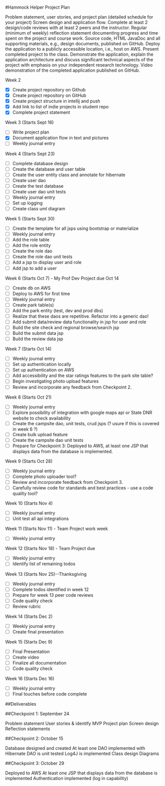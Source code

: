 #Hammock Helper Project Plan

 Problem statement, user stories, and project plan (detailed schedule for your project)
 Screen design and application flow.
 Complete at least 2 design/code reviews with at least 2 peers and the instructor.
 Regular (minimum of weekly) reflection statement documenting progress and time spent on the project and course work.
 Source code, HTML JavaDoc and all supporting materials, e.g., design documents, published on GitHub.
 Deploy the application to a publicly accessible location, i.e., host on AWS.
 Present completed project to the class. Demonstrate the application, explain the application architecture and discuss significant technical aspects of the project with emphasis on your independent research technology.
 Video demonstration of the completed application published on GitHub.
 
Week 2
- [X] Create project repository on Github
- [x] Create project repository on GitHub
- [x] Create project structure in intellij and push
- [x] Add link to list of indie projects in student repo
- [x] Complete project statement                                                      
                                                         
Week 3 (Starts Sept 16)
-[ ] Write project plan
-[x] Document application flow in text and pictures
-[ ] Weekly journal entry

Week 4 (Starts Sept 23)
- [ ] Complete database design
- [ ] Create the database and user table
- [ ] Create the user entity class and annotate for hibernate
- [ ] Create user dao
- [ ] Create the test database
- [ ] Create user dao unit tests
- [ ] Weekly journal entry
- [ ] Set up logging
- [ ] Create class uml diagram

Week 5 (Starts Sept 30)
- [ ] Create the template for all jsps using bootstrap or materialize
- [ ] Weekly journal entry
- [ ] Add the role table
- [ ] Add the role entity
- [ ] Create the role dao
- [ ] Create the role dao unit tests
- [ ] Add a jsp to display user and role
- [ ] Add jsp to add a user

Week 6 (Starts Oct 7) - My Prof Dev Project due Oct 14
- [ ] Create db on AWS
- [ ] Deploy to AWS for first time
- [ ] Weekly journal entry
- [ ] Create park table(s)
- [ ] Add the park entity (test, dev and prod dbs)
- [ ] Realize that these daos are repetitive. Refactor into a generic dao!
- [ ] Add submit data/review data functionality in jsp for user and role
- [ ] Build the site check and regional browse/search jsp
- [ ] Build the submit data jsp
- [ ] Build the review data jsp

Week 7 (Starts Oct 14) 
- [ ] Weekly journal entry
- [ ] Set up authentication locally
- [ ] Set up authentication on AWS
- [ ] Add accessibility and the star ratings features to the park site table?
- [ ] Begin investigating photo upload features
- [ ] Review and incorporate any feedback from Checkpoint 2.

Week 8 (Starts Oct 21)
- [ ] Weekly journal entry
- [ ] Explore possibility of integration with google maps api or State DNR website to check availability
- [ ] Create the campsite dao, unit tests, crud jsps (? usure if this is covered in week 6 ?)
- [ ] Create bulk upload feature
- [ ] Create the campsite dao unit tests
- [ ] Prepare for Checkpoint 3: Deployed to AWS, at least one JSP that displays data from the database is implemented. 

Week 9 (Starts Oct 28)
- [ ] Weekly journal entry
- [ ] Complete photo uploader tool?
- [ ] Review and incorporate feedback from Checkpoint 3.
- [ ] Carefully review code for standards and best practices - use a code quality tool? 

Week 10 (Starts Nov 4)
- [ ] Weekly journal entry
- [ ] Unit test all api integrations

Week 11 (Starts Nov 11) - Team Project work week
- [ ] Weekly journal entry

Week 12 (Starts Nov 18) - Team Project due
- [ ] Weekly journal entry
- [ ] Identify list of remaining todos

Week 13 (Starts Nov 25)--Thanksgiving
- [ ] Weekly journal entry
- [ ] Complete todos identified in week 12
- [ ] Prepare for week 13 peer code reviews
- [ ] Code quality check
- [ ] Review rubric

Week 14 (Starts Dec 2)
- [ ] Weekly journal entry
- [ ] Create final presentation

Week 15 (Starts Dec 9)
- [ ] Final Presentation
- [ ] Create video
- [ ] Finalize all documentation
- [ ] Code quality check

Week 16 (Starts Dec 16)
- [ ] Weekly journal entry
- [ ] Final touches before code complete

##Deliverables

##Checkpoint 1: September 24
 
 Problem statement
 User stories & identify MVP
 Project plan
 Screen design
 Reflection statements
 
 ##Checkpoint 2: October 15 
 
 Database designed and created
 At least one DAO implemented with Hibernate
 DAO is unit tested
 Log4J is implemented
 Class design
 Diagrams
  
 ##Checkpoint 3: October 29
 
 Deployed to AWS
 At least one JSP that displays data from the database is implemented
 Authentication implemented (log in capability)